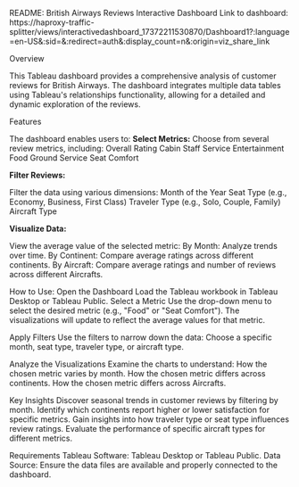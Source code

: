 README: British Airways Reviews Interactive Dashboard
Link to dashboard: https://haproxy-traffic-splitter/views/interactivedashboard_17372211530870/Dashboard1?:language=en-US&:sid=&:redirect=auth&:display_count=n&:origin=viz_share_link

Overview

This Tableau dashboard provides a comprehensive analysis of customer reviews for British Airways. The dashboard integrates multiple data tables using Tableau's relationships functionality, allowing for a detailed and dynamic exploration of the reviews.

Features

The dashboard enables users to:
**Select Metrics:**
Choose from several review metrics, including:
Overall Rating
Cabin Staff Service
Entertainment
Food
Ground Service
Seat Comfort

**Filter Reviews:**

Filter the data using various dimensions:
Month of the Year
Seat Type (e.g., Economy, Business, First Class)
Traveler Type (e.g., Solo, Couple, Family)
Aircraft Type

**Visualize Data:**

View the average value of the selected metric:
By Month: Analyze trends over time.
By Continent: Compare average ratings across different continents.
By Aircraft: Compare average ratings and number of reviews across different Aircrafts.

How to Use:
Open the Dashboard
Load the Tableau workbook in Tableau Desktop or Tableau Public.
Select a Metric
Use the drop-down menu to select the desired metric (e.g., "Food" or "Seat Comfort"). The visualizations will update to reflect the average values for that metric.

Apply Filters
Use the filters to narrow down the data:
Choose a specific month, seat type, traveler type, or aircraft type.

Analyze the Visualizations
Examine the charts to understand:
How the chosen metric varies by month.
How the chosen metric differs across continents.
How the chosen metric differs across Aircrafts.

Key Insights
Discover seasonal trends in customer reviews by filtering by month.
Identify which continents report higher or lower satisfaction for specific metrics.
Gain insights into how traveler type or seat type influences review ratings.
Evaluate the performance of specific aircraft types for different metrics.

Requirements
Tableau Software: Tableau Desktop or Tableau Public.
Data Source: Ensure the data files are available and properly connected to the dashboard.
